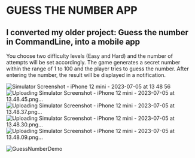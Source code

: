# **GUESS THE NUMBER APP**
## I converted my older project: Guess the number in CommandLine, into a mobile app

You choose two difficulty levels (Easy and Hard) and the number of attempts will be set accordingly. The game generates a secret number within the range of 1 to 100 and the player tries to guess the number. After entering the number, the result will be displayed in a notification.


![Simulator Screenshot - iPhone 12 mini - 2023-07-05 at 13 48 56](https://github.com/PavlaBerankova/GuessNumber/assets/107038196/8bc3ac23-b3ad-42a1-a28e-eee9a209d2e7)
![Uploading Simulator Screenshot - iPhone 12 mini - 2023-07-05 at 13.48.45.png…]()
![Uploading Simulator Screenshot - iPhone 12 mini - 2023-07-05 at 13.48.37.png…]()
![Uploading Simulator Screenshot - iPhone 12 mini - 2023-07-05 at 13.48.30.png…]()
![Uploading Simulator Screenshot - iPhone 12 mini - 2023-07-05 at 13.48.09.png…]()

![GuessNumberDemo](https://github.com/PavlaBerankova/GuessNumber/assets/107038196/6d021e9f-aba0-46b2-ba68-efc8470eb282)
